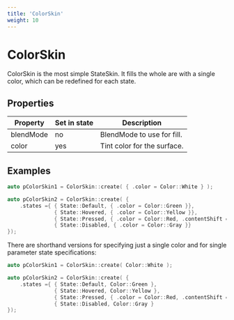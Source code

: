 ```yaml
---
title: 'ColorSkin'
weight: 10
---
```



# ColorSkin

ColorSkin is the most simple StateSkin. It fills the whole are with a single color, which can be redefined for each state.

## Properties

| Property  | Set in state | Description                 |
| --------- | ----------- | --------------------------- |
| blendMode | no          | BlendMode to use for fill.  |
| color     | yes | Tint color for the surface. |

## Examples

```c++
auto pColorSkin1 = ColorSkin::create( { .color = Color::White } );

auto pColorSkin2 = ColorSkin::create( { 
    .states ={ { State::Default, { .color = Color::Green }},
               { State::Hovered, { .color = Color::Yellow }},
               { State::Pressed, { .color = Color::Red, .contentShift = {1,1} }},
               { State::Disabled, { .color = Color::Gray }}
});

```

There are shorthand versions for specifying just a single color and for single parameter state specifications:

```c++
auto pColorSkin1 = ColorSkin::create( Color::White );

auto pColorSkin2 = ColorSkin::create( { 
    .states ={ { State::Default, Color::Green },
               { State::Hovered, Color::Yellow },
               { State::Pressed, { .color = Color::Red, .contentShift = {1,1}  },
               { State::Disabled, Color::Gray }
});
```


